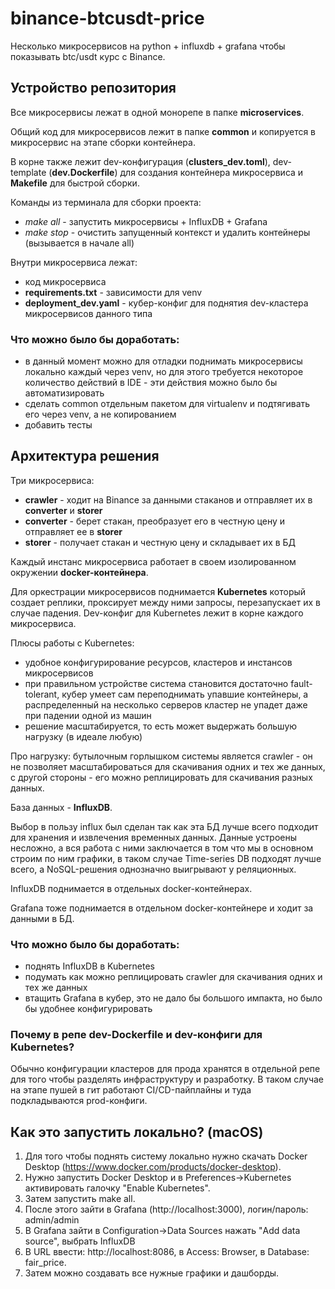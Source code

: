 # binance-btcusdt-price
Несколько микросервисов на python + influxdb + grafana чтобы показывать btc/usdt курс с Binance.

## Устройство репозитория
Все микросервисы лежат в одной монорепе в папке <b>microservices</b>.

Общий код для микросервисов лежит в папке <b>common</b> и копируется в микросервис на этапе сборки контейнера.

В корне также лежит dev-конфигурация (<b>clusters_dev.toml</b>), dev-template (<b>dev.Dockerfile</b>) для создания контейнера микросервиса и <b>Makefile</b> 
для быстрой сборки.

Команды из терминала для сборки проекта:
- <i>make all</i> - запустить микросервисы + InfluxDB + Grafana
- <i>make stop</i> - очистить запущенный контекст и удалить контейнеры (вызывается в начале all)

Внутри микросервиса лежат:
- код микросервиса
- <b>requirements.txt</b> - зависимости для venv 
- <b>deployment_dev.yaml</b> - кубер-конфиг для поднятия dev-кластера микросервисов данного типа

### Что можно было бы доработать:
- в данный момент можно для отладки поднимать микросервисы локально каждый через venv, но для этого требуется некоторое количество действий в IDE - эти действия можно было бы автоматизировать
- сделать common отдельным пакетом для virtualenv и подтягивать его через venv, а не копированием
- добавить тесты

## Архитектура решения
Три микросервиса:
- <b>crawler</b> - ходит на Binance за данными стаканов и отправляет их в <b>converter</b> и <b>storer</b>
- <b>converter</b> - берет стакан, преобразует его в честную цену и отправляет ее в <b>storer</b>
- <b>storer</b> - получает стакан и честную цену и складывает их в БД

Каждый инстанс микросервиса работает в своем изолированном окружении <b>docker-контейнера</b>. 

Для оркестрации микросервисов поднимается <b>Kubernetes</b> который создает реплики, проксирует между ними запросы, перезапускает их в случае падения.
Dev-конфиг для Kubernetes лежит в корне каждого микросервиса.

Плюсы работы с Kubernetes:
- удобное конфигурирование ресурсов, кластеров и инстансов микросервисов
- при правильном устройстве система становится достаточно fault-tolerant, кубер умеет сам переподнимать упавшие контейнеры, а распределенный на несколько серверов кластер не упадет даже при падении одной из машин
- решение масштабируется, то есть может выдержать большую нагрузку (в идеале любую)

Про нагрузку: бутылочным горлышком системы является crawler - он не позволяет масштабироваться для скачивания одних и тех же данных, с другой стороны - его можно реплицировать для скачивания разных данных.

База данных - <b>InfluxDB</b>.

Выбор в пользу influx был сделан так как эта БД лучше всего подходит для хранения и извлечения временных данных. 
Данные устроены несложно, а вся работа с ними заключается в том что мы в основном строим по ним графики, в таком случае Time-series DB подходят лучше всего, а NoSQL-решения однозначно выигрывают у реляционных.

InfluxDB поднимается в отдельных docker-контейнерах.

Grafana тоже поднимается в отдельном docker-контейнере и ходит за данными в БД.

### Что можно было бы доработать:
- поднять InfluxDB в Kubernetes
- подумать как можно реплицировать crawler для скачивания одних и тех же данных
- втащить Grafana в кубер, это не дало бы большого импакта, но было бы удобнее конфигурировать

### Почему в репе dev-Dockerfile и dev-конфиги для Kubernetes?
Обычно конфигурации кластеров для прода хранятся в отдельной репе для того чтобы разделять инфраструктуру и разработку.
В таком случае на этапе пушей в гит работают CI/CD-пайплайны и туда подкладываются prod-конфиги.

## Как это запустить локально? (macOS)
1. Для того чтобы поднять систему локально нужно скачать Docker Desktop (https://www.docker.com/products/docker-desktop).
2. Нужно запустить Docker Desktop и в Preferences->Kubernetes активировать галочку "Enable Kubernetes".
3. Затем запустить make all.
4. После этого зайти в Grafana (http://localhost:3000), логин/пароль: admin/admin
5. В Grafana зайти в Configuration->Data Sources нажать "Add data source", выбрать InfluxDB
6. В URL ввести: http://localhost:8086, в Access: Browser, в Database: fair_price.
7. Затем можно создавать все нужные графики и дашборды.
 
